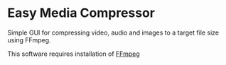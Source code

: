 # Easy Media Compressor

Simple GUI for compressing video, audio and images to a target file size using FFmpeg.

This software requires installation of <a href=http://ffmpeg.org>FFmpeg</a>
